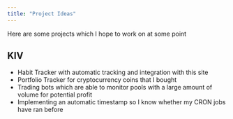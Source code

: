 ```yaml
---
title: "Project Ideas"
---
```


Here are some projects which I hope to work on at some point

## KIV

- Habit Tracker with automatic tracking and integration with this site
- Portfolio Tracker for cryptocurrency coins that I bought
- Trading bots which are able to monitor pools with a large amount of volume for potential profit
- Implementing an automatic timestamp so I know whether my CRON jobs have ran before